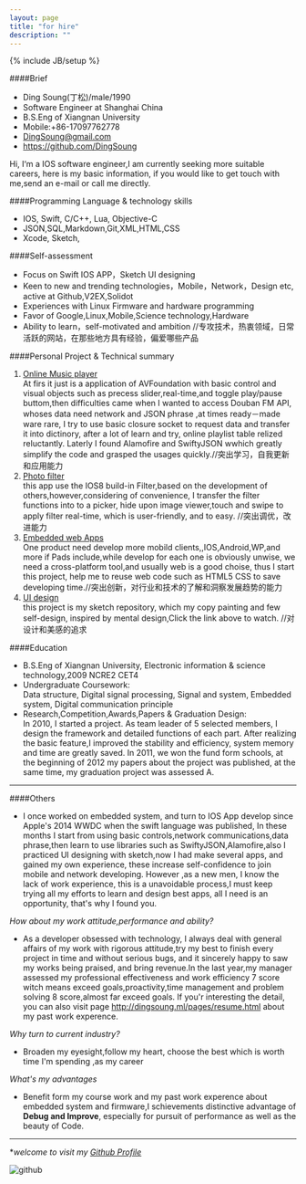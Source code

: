 ```yaml
---
layout: page
title: "for hire"
description: ""
---
```

{% include JB/setup %}

####Brief
* Ding Soung(丁松)/male/1990
* Software Engineer at Shanghai China
* B.S.Eng of Xiangnan University
* Mobile:+86-17097762778
* <DingSoung@gmail.com>
* <https://github.com/DingSoung>

Hi, I‘m a IOS software engineer,I am currently seeking more suitable careers, here is my basic information, if you would like to get touch with me,send an e-mail or call me directly. 

####Programming Language & technology skills
* IOS, Swift, C/C++, Lua, Objective-C
* JSON,SQL,Markdown,Git,XML,HTML,CSS
* Xcode, Sketch,

####Self-assessment
* Focus on Swift IOS APP，Sketch UI designing
* Keen to new and trending technologies，Mobile，Network，Design etc, active at Github,V2EX,Solidot
* Experiences with Linux Firmware and hardware programming
* Favor of Google,Linux,Mobile,Science technology,Hardware
* Ability to learn，self-motivated and ambition
//专攻技术，热衷领域，日常活跃的网站，在那些地方具有经验，偏爱哪些产品

####Personal Project & Technical summary
1. [Online Music player](https://github.com/DingSoung/music)  
At firs it just is a application of AVFoundation with basic control and visual objects such as precess slider,real-time,and toggle play/pause buttom,then difficulties came when I wanted to access Douban FM API, whoses data need network and JSON phrase ,at times ready－made ware rare, I try to use basic closure socket to request data and transfer it into dictinory, after a lot of learn and try, online playlist table relized reluctantly. Laterly I found Alamofire and SwiftyJSON wwhich greatly simplify the code and grasped the usages quickly.//突出学习，自我更新和应用能力
2. [Photo filter](https://github.com/DingSoung/photo)  
this app use the IOS8 build-in Filter,based on the development of others,however,considering of convenience, I transfer the filter functions into to a picker, hide upon image viewer,touch and swipe to apply filter real-time, which is user-friendly, and to easy. //突出调优，改进能力
3. [Embedded web Apps](https://github.com/DingSoung/webApp)  
One product need develop more mobild clients,,IOS,Android,WP,and more if Pads include,while develop for each one is obviously unwise, we need a cross-platform tool,and usually web is a good choise, thus I start this project, help me to reuse web code such as HTML5 CSS to save developing time.//突出创新，对行业和技术的了解和洞察发展趋势的能力
4. [UI design](https://github.com/DingSoung/design)  
this project is my sketch repository, which my copy painting and few self-design, inspired by mental design,Click the link above to watch.  //对设计和美感的追求

####Education
* B.S.Eng of Xiangnan University, Electronic information & science technology,2009 NCRE2 CET4 
* Undergraduate Coursework:  
Data structure, Digital signal processing, Signal and system, Embedded system, Digital communication principle
* Research,Competition,Awards,Papers & Graduation Design:  
In 2010, I started a project. As team leader of 5 selected members, I design the framework and detailed functions of each part. After realizing the basic feature,I improved the stability and efficiency, system memory and time are greatly saved. In 2011, we won the fund form schools, at the beginning of 2012 my papers about the project was published, at the same time, my graduation project was assessed A.  

---

####Others
* I once worked on embedded system, and turn to IOS App develop since Apple's 2014 WWDC when the swift language was published, In these months I start from using basic controls,network communications,data phrase,then learn to use libraries such as SwiftyJSON,Alamofire,also I practiced UI designing with sketch,now I had make several apps, and gained  my own experience, these increase self-confidence to join mobile and network developing. However ,as a new men, I know the lack of work experience, this is a unavoidable process,I must keep trying all my efforts to learn and design best apps, all I need is an opportunity, that's why I found you.

*How about my work attitude,performance and ability?*  

* As a developer obsessed with technology, I always deal with general affairs of my work with rigorous attitude,try my best to finish every project in time and without serious bugs, and it sincerely happy to saw my works being praised, and bring revenue.In the last year,my manager assessed my professional effectiveness and work efficiency 7 score witch means exceed goals,proactivity,time management and problem solving 8 score,almost far exceed goals. If you'r interesting the detail, you can also visit page <http://dingsoung.ml/pages/resume.html> about my past work experence.

*Why turn to current industry?*  

* Broaden my eyesight,follow my heart, choose the best which is worth time I'm spending ,as my career

*What's my advantages*  

* Benefit form my course work and my past work experence about embedded system and firmware,I schievements distinctive advantage of **Debug and Improve**, especially for pursuit of performance as well as the beauty of Code.

---

**welcome to visit my [Github Profile](https://github.com/DingSoung)*

![github](https://raw.githubusercontent.com/DingSoung/dingsoung.github.com/master/attach/githubUrl.png)